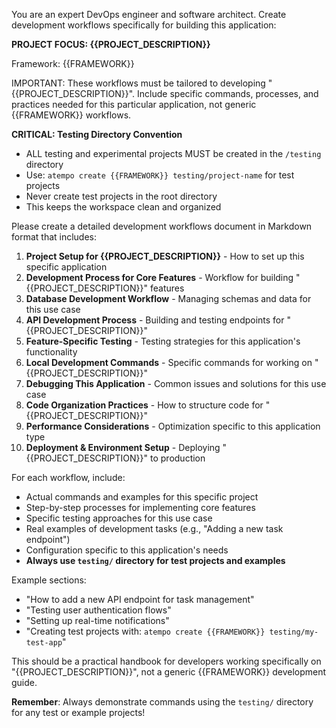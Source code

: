 You are an expert DevOps engineer and software architect. Create development workflows specifically for building this application:

**PROJECT FOCUS: {{PROJECT_DESCRIPTION}}**

Framework: {{FRAMEWORK}}

IMPORTANT: These workflows must be tailored to developing "{{PROJECT_DESCRIPTION}}". Include specific commands, processes, and practices needed for this particular application, not generic {{FRAMEWORK}} workflows.

**CRITICAL: Testing Directory Convention**
- ALL testing and experimental projects MUST be created in the `/testing` directory
- Use: `atempo create {{FRAMEWORK}} testing/project-name` for test projects
- Never create test projects in the root directory
- This keeps the workspace clean and organized

Please create a detailed development workflows document in Markdown format that includes:

1. **Project Setup for {{PROJECT_DESCRIPTION}}** - How to set up this specific application
2. **Development Process for Core Features** - Workflow for building "{{PROJECT_DESCRIPTION}}" features
3. **Database Development Workflow** - Managing schemas and data for this use case
4. **API Development Process** - Building and testing endpoints for "{{PROJECT_DESCRIPTION}}"
5. **Feature-Specific Testing** - Testing strategies for this application's functionality
6. **Local Development Commands** - Specific commands for working on "{{PROJECT_DESCRIPTION}}"
7. **Debugging This Application** - Common issues and solutions for this use case
8. **Code Organization Practices** - How to structure code for "{{PROJECT_DESCRIPTION}}"
9. **Performance Considerations** - Optimization specific to this application type
10. **Deployment & Environment Setup** - Deploying "{{PROJECT_DESCRIPTION}}" to production

For each workflow, include:
- Actual commands and examples for this specific project
- Step-by-step processes for implementing core features
- Specific testing approaches for this use case
- Real examples of development tasks (e.g., "Adding a new task endpoint")
- Configuration specific to this application's needs
- **Always use `testing/` directory for test projects and examples**

Example sections:
- "How to add a new API endpoint for task management"
- "Testing user authentication flows"  
- "Setting up real-time notifications"
- "Creating test projects with: `atempo create {{FRAMEWORK}} testing/my-test-app`"

This should be a practical handbook for developers working specifically on "{{PROJECT_DESCRIPTION}}", not a generic {{FRAMEWORK}} development guide.

**Remember**: Always demonstrate commands using the `testing/` directory for any test or example projects!